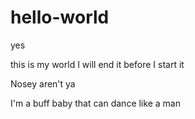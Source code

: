 # hello-world
yes

this is my world I will end it before I start it















































































































































































































































































































































































































































































































Nosey aren't ya



















































































































































































































































































































































































































































































































I'm a buff baby that can dance like a man
